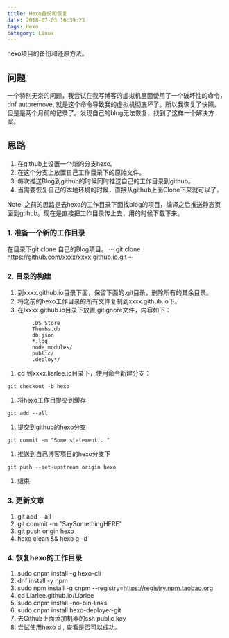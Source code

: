 ```yaml
---
title: Hexo备份和恢复
date: 2018-07-03 16:39:23
tags: Hexo
category: Linux
---
```


hexo项目的备份和还原方法。

<!-- more -->

## 问题 
一个特别无奈的问题，我尝试在我写博客的虚拟机里面使用了一个破坏性的命令，dnf autoremove, 就是这个命令导致我的虚拟机彻底坏了。所以我恢复了快照，但是是两个月前的记录了。发现自己的blog无法恢复，找到了这样一个解决方案。

## 思路
1. 在github上设置一个新的分支hexo。
2. 在这个分支上放置自己工作目录下的原始文件。
3. 每次推送Blog到github的时候同时推送自己的工作目录到github。
4. 当需要恢复自己的本地环境的时候，直接从github上面Clone下来就可以了。  

Note: 之前的思路是去hexo的工作目录下面找blog的项目，编译之后推送静态页面到gtihub。现在是直接把工作目录传上去，用的时候下载下来。  

### 1. 准备一个新的工作目录
在目录下git clone 自己的Blog项目。
···
git clone https://github.com/xxxx/xxxx.github.io.git
···

### 2. 目录的构建
1. 到xxxx.github.io目录下面，保留下面的.git目录，删除所有的其余目录。  
1. 将之前的hexo工作目录的所有文件复制到xxxx.github.io下。  
1. 在lxxxx.github.io目录下放置.gitignore文件，内容如下：  
```        
        .DS_Store  
        Thumbs.db  
        db.json  
        *.log  
        node_modules/  
        public/  
        .deploy*/   
```
1. cd 到xxxx.liarlee.io目录下，使用命令新建分支：  
```   
git checkout -b hexo
```
1. 将hexo工作目提交到缓存  
```
git add --all
```
1. 提交到github的hexo分支  
```
git commit -m "Some statement..."
```
1. 推送到自己博客项目的hexo分支下    
```
git push --set-upstream origin hexo
```
1. 结束

### 3. 更新文章
1. git add --all
1. git commit -m "SaySomethingHERE"
1. git push origin hexo 
1. hexo clean && hexo g -d

### 4. 恢复hexo的工作目录
1. sudo cnpm install -g hexo-cli
1. dnf install -y npm
1. sudo npm install -g cnpm --registry=https://registry.npm.taobao.org
1. cd Liarlee.github.io/Liarlee
1. sudo cnpm install -no-bin-links
1. sudo cnpm install hexo-deployer-git
1. 去Github上面添加机器的ssh public key 
1. 尝试使用hexo d , 查看是否可以成功。



